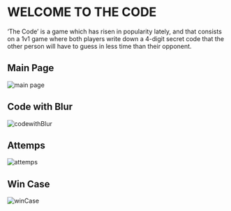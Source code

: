 #  WELCOME TO THE CODE

‘The Code’ is a game which has risen in popularity lately, and that consists on a 1v1 game where both players write down a 4-digit secret code that the other person will have to guess in less time than their opponent.

## Main Page
![main page](https://github.com/IgleDev/the-code/assets/72018196/9084fde5-1e8d-402e-9c41-d2c95491304e)

## Code with Blur
![codewithBlur](https://github.com/IgleDev/the-code/assets/72018196/916dd32f-23a9-406b-93d3-4c73dec044a8)

## Attemps 
![attemps](https://github.com/IgleDev/the-code/assets/72018196/4d023111-4ad5-4433-a011-2ca18d0b2295)

## Win Case
![winCase](https://github.com/IgleDev/the-code/assets/72018196/f7cfdd1c-803a-45cd-a8f8-3bf3077053db)
